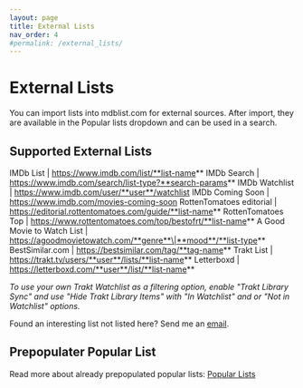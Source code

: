 ```yaml
---
layout: page
title: External Lists
nav_order: 4
#permalink: /external_lists/
---
```


# External Lists

You can import lists into mdblist.com for external sources. After import, they are available in the Popular lists dropdown and can be used in a search.

## Supported External Lists

IMDb List | https://www.imdb.com/list/**list-name** 
IMDb Search | https://www.imdb.com/search/list-type?**search-params**
IMDb Watchlist | https://www.imdb.com/user/**user**/watchlist
IMDb Coming Soon | https://www.imdb.com/movies-coming-soon
RottenTomatoes editorial | https://editorial.rottentomatoes.com/guide/**list-name**
RottenTomatoes Top | https://www.rottentomatoes.com/top/bestofrt/**list-name**
A Good Movie to Watch List | https://agoodmovietowatch.com/**genre**\|**mood**/**list-type**
BestSimilar.com | https://bestsimilar.com/tag/**tag-name**
Trakt List | https://trakt.tv/users/**user**/lists/**list-name**
Letterboxd | https://letterboxd.com/**user**/list/**list-name**

*To use your own Trakt Watchlist as a filtering option, enable "Trakt Library Sync" and use "Hide Trakt Library Items" with "In Watchlist" and or "Not in Watchlist" options.*

Found an interesting list not listed here? Send me an [email](mailto:linas@mdblist.com).

## Prepopulater Popular List

Read more about already prepopulated popular lists: [Popular Lists](popular_lists)
